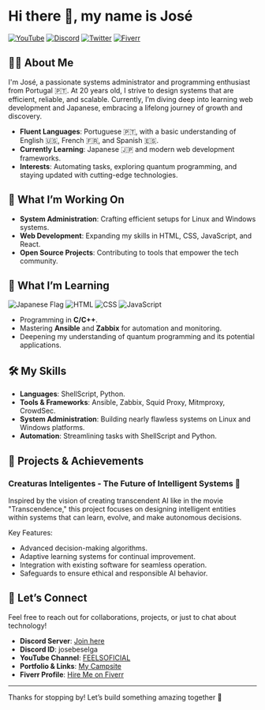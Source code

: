 # Hi there 👋, my name is José

[![YouTube](https://img.shields.io/badge/YouTube-FF0000?style=for-the-badge&logo=youtube&logoColor=white)](https://www.youtube.com/@FEELSOFICIAL) [![Discord](https://img.shields.io/badge/Discord-5865F2?style=for-the-badge&logo=discord&logoColor=white)](https://discord.gg/b9tVBBYWgK) [![Twitter](https://img.shields.io/badge/Twitter-1DA1F2?style=for-the-badge&logo=twitter&logoColor=white)](https://x.com/ZenKych12311?t=XnWfQzLFfIfCdeDhpJ8dSA&s=09) [![Fiverr](https://img.shields.io/badge/Fiverr-1DBF73?style=for-the-badge&logo=fiverr&logoColor=white)](https://br.fiverr.com/roguecheney)

## 🧑‍💻 About Me

I'm José, a passionate systems administrator and programming enthusiast from Portugal 🇵🇹. At 20 years old, I strive to design systems that are efficient, reliable, and scalable. Currently, I’m diving deep into learning web development and Japanese, embracing a lifelong journey of growth and discovery.

- **Fluent Languages**: Portuguese 🇵🇹, with a basic understanding of English 🇺🇸, French 🇫🇷, and Spanish 🇪🇸.
- **Currently Learning**: Japanese 🇯🇵 and modern web development frameworks.
- **Interests**: Automating tasks, exploring quantum programming, and staying updated with cutting-edge technologies.

## 🔨 What I’m Working On

- **System Administration**: Crafting efficient setups for Linux and Windows systems.
- **Web Development**: Expanding my skills in HTML, CSS, JavaScript, and React.
- **Open Source Projects**: Contributing to tools that empower the tech community.

## 🌱 What I’m Learning

![Japanese Flag](https://em-content.zobj.net/thumbs/120/google/350/flag-japan_1f1ef-1f1f5.png) ![HTML](https://img.shields.io/badge/HTML-E34F26?style=for-the-badge&logo=html5&logoColor=white) ![CSS](https://img.shields.io/badge/CSS-1572B6?style=for-the-badge&logo=css3&logoColor=white) ![JavaScript](https://img.shields.io/badge/JavaScript-F7DF1E?style=for-the-badge&logo=javascript&logoColor=black)

- Programming in **C/C++**.
- Mastering **Ansible** and **Zabbix** for automation and monitoring.
- Deepening my understanding of quantum programming and its potential applications.

## 🛠️ My Skills

- **Languages**: ShellScript, Python.
- **Tools & Frameworks**: Ansible, Zabbix, Squid Proxy, Mitmproxy, CrowdSec.
- **System Administration**: Building nearly flawless systems on Linux and Windows platforms.
- **Automation**: Streamlining tasks with ShellScript and Python.

## 🌟 Projects & Achievements

### Creaturas Inteligentes - The Future of Intelligent Systems 🤖

Inspired by the vision of creating transcendent AI like in the movie "Transcendence," this project focuses on designing intelligent entities within systems that can learn, evolve, and make autonomous decisions.

Key Features:
- Advanced decision-making algorithms.
- Adaptive learning systems for continual improvement.
- Integration with existing software for seamless operation.
- Safeguards to ensure ethical and responsible AI behavior.

## 🤝 Let’s Connect

Feel free to reach out for collaborations, projects, or just to chat about technology!

- **Discord Server**: [Join here](https://discord.gg/b9tVBBYWgK)
- **Discord ID**: josebeselga
- **YouTube Channel**: [FEELSOFICIAL](https://www.youtube.com/@FEELSOFICIAL)
- **Portfolio & Links**: [My Campsite](https://campsite.to/feelsoficial)
- **Fiverr Profile**: [Hire Me on Fiverr](https://br.fiverr.com/roguecheney)

---

Thanks for stopping by! Let’s build something amazing together 🚀
